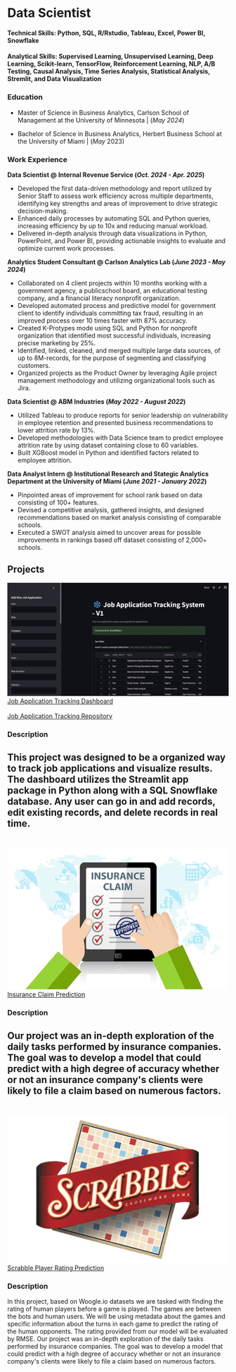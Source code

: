 # Data Scientist 

#### Technical Skills: Python, SQL, R/Rstudio, Tableau, Excel, Power BI, Snowflake

#### Analytical Skills: Supervised Learning, Unsupervised Learning, Deep Learning, Scikit-learn, TensorFlow, Reinforcement Learning, NLP, A/B Testing, Causal Analysis, Time Series Analysis, Statistical Analysis, Stremlit, and Data Visualization 

### Education
- Master of Science in Business Analytics, Carlson School of Management at the University of Minnesota | (_May 2024_)

- Bachelor of Science in Business Analytics, Herbert Business School at the University of Miami | (_May_ 2023)

### Work Experience 
**Data Scientist @ Internal Revenue Service (_Oct. 2024 - Apr. 2025_)** 
- Developed the first data-driven methodology and report utilized by Senior Staff to assess work efficiency across multiple departments, identifying key strengths and areas of improvement to drive strategic decision-making. 
- Enhanced daily processes by automating SQL and Python queries, increasing efficiency by up to 10x and reducing manual workload.  
- Delivered in-depth analysis through data visualizations in Python, PowerPoint, and Power BI, providing actionable insights to evaluate and optimize current work processes. 

**Analytics Student Consultant @ Carlson Analytics Lab (_June 2023 - May 2024_)** 
- Collaborated on 4 client projects within 10 months working with a government agency, a publicschool board, an educational testing company, and a financial literacy nonprofit organization. 
- Developed automated process and predictive model for government client to identify individuals committing tax fraud, resulting in an improved process over 10 times faster with 87% accuracy.
- Created K-Protypes mode using SQL and Python for nonprofit organization that identified most successful individuals, increasing precise marketing by 25%.
- Identified, linked, cleaned, and merged multiple large data sources, of up to 8M-records, for the purpose of segmenting and classifying customers.
- Organized projects as the Product Owner by leveraging Agile project management methodology and utilizing organizational tools such as Jira. 

**Data Scientist @ ABM Industries (_May 2022 - August 2022_)** 
- Utilized Tableau to produce reports for senior leadership on vulnerability in employee retention and presented business recommendations to lower attrition rate by 13%.
- Developed methodologies with Data Science team to predict employee attrition rate by using dataset containing close to 60 variables. 
- Built XGBoost model in Python and identified factors related to employee attrition.

**Data Analyst Intern @ Institutional Research and Stategic Analytics Department at the University of Miami (_June 2021 - January 2022_)** 
- Pinpointed areas of improvement for school rank based on data consisting of 100+ features.
- Devised a competitive analysis, gathered insights, and designed recommendations based on 
market analysis consisting of comparable schools.
- Executed a SWOT analysis aimed to uncover areas for possible improvements in rankings based 
off dataset consisting of 2,000+ schools.


## Projects 
<img src = "Job Application Tracker Desktop.jpg"/>
<a href="https://job-applications-tracker.streamlit.app/">Job Application Tracking Dashboard</a>
<br><br>
<a href="https://github.com/jdevrao19/Job_Application_Tracker/tree/main">Job Application Tracking Repository</a>

### Description
This project was designed to be a organized way to track job applications and visualize results. 
The dashboard utilizes the Streamlit app package in Python along with a SQL Snowflake database. Any user can go in and add records, edit existing records, and delete records in real time. 
<br><br>
---------------------------------------



<img src = "insurance_claim_image.jpeg"/>
<a href="https://github.com/jdevrao19/Insurance_Claims_ML">Insurance Claim Prediction</a>

### Description
Our project was an in-depth exploration of the daily tasks performed by insurance companies. The goal was to develop a model that could predict with a high degree of accuracy whether or not an insurance company's clients were likely to file a claim based on numerous factors.
<br><br>
---------------------------------------
<img src = "Scrabble-Logo-2003.png"/>
<a href="https://github.com/jdevrao19/Kaggle-Scrabble_Predicting_Player_Ratings">Scrabble Player Rating Prediction </a>

### Description 
In this project, based on Woogle.io datasets we are tasked with finding the rating of human players before a game is played. The games are between the bots and human users. We will be using metadata about the games and specific information about the turns in each game to predict the rating of the human opponents. The rating provided from our model will be evaluated by RMSE.
Our project was an in-depth exploration of the daily tasks performed by insurance companies. The goal was to develop a model that could predict with a high degree of accuracy whether or not an insurance company's clients were likely to file a claim based on numerous factors.

